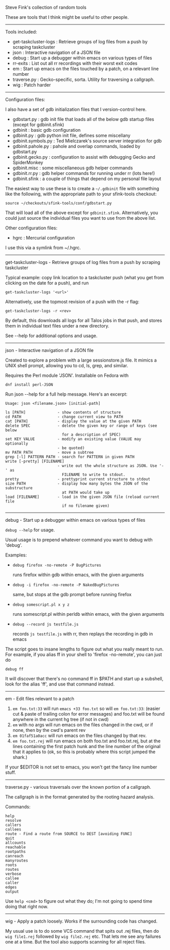Steve Fink's collection of random tools

These are tools that I think might be useful to other people.

----------------------------------------------------------------------

Tools included:

 - get-taskcluster-logs : Retrieve groups of log files from a push by scraping taskcluster
 - json : Interactive navigation of a JSON file
 - debug : Start up a debugger within emacs on various types of files
 - rr-exits : List out all rr recordings with their worst exit codes
 - em : Start up emacs on the files touched by a patch, on a relevant line number
 - traverse.py : Gecko-specific, sorta. Utility for traversing a callgraph.
 - wig : Patch harder

----------------------------------------------------------------------

Configuration files:

I also have a set of gdb initialization files that I version-control here.

 - gdbstart.py : gdb init file that loads all of the below gdb startup files (except for gdbinit.sfink)
 - gdbinit : basic gdb configuration
 - gdbinit.py : gdb python init file, defines some miscellany
 - gdbinit.symbols.py : Ted Mielczarek's source server integration for gdb
 - gdbinit.pahole.py : pahole and overlap commands, loaded by gdbstart.py
 - gdbinit.gecko.py : configuration to assist with debugging Gecko and SpiderMonkey
 - gdbinit.misc : some miscellaneous gdb helper commands
 - gdbinit.rr.py : gdb helper commands for running under rr (lots here!)
 - gdbinit.sfink : a couple of things that depend on my personal file layout

The easiest way to use these is to create a `~/.gdbinit` file with something
like the following, with the appropriate path to your sfink-tools checkout:

    source ~/checkouts/sfink-tools/conf/gdbstart.py

That will load all of the above except for `gdbinit.sfink`. Alternatively, you
could just source the individual files you want to use from the above list.

Other configuration files:

 - hgrc : Mercurial configuration

I use this via a symlink from ~/.hgrc.

----------------------------------------------------------------------

get-taskcluster-logs - Retrieve groups of log files from a push by scraping taskcluster

Typical example: copy link location to a taskcluster push (what you get from
clicking on the date for a push), and run

    get-taskcluster-logs '<url>'

Alternatively, use the topmost revision of a push with the -r flag:

    get-taskcluster-logs -r <rev>

By default, this downloads all logs for all Talos jobs in that push, and stores
them in individual text files under a new directory.

See --help for additional options and usage.

----------------------------------------------------------------------

json - Interactive navigation of a JSON file

Created to explore a problem with a large sessionstore.js file. It mimics a
UNIX shell prompt, allowing you to cd, ls, grep, and similar.

Requires the Perl module 'JSON'. Installable on Fedora with

    dnf install perl-JSON

Run json --help for a full help message. Here's an excerpt:

`Usage: json <filename.json> [initial-path]`

    ls [PATH]              - show contents of structure
    cd PATH                - change current view to PATH
    cat [PATH]             - display the value at the given PATH
    delete SPEC            - delete the given key or range of keys (see below
                             for a description of SPEC)
    set KEY VALUE          - modify an existing value (VALUE may optionally
                           - be quoted)
    mv PATH PATH           - move a subtree
    grep [-l] PATTERN PATH - search for PATTERN in given PATH
    write [-pretty] [FILENAME]
                           - write out the whole structure as JSON. Use '-' as
                             FILENAME to write to stdout.
    pretty                 - prettyprint current structure to stdout
    size PATH              - display how many bytes the JSON of the substructure
                             at PATH would take up
    load [FILENAME]        - load in the given JSON file (reload current file
                             if no filename given)

----------------------------------------------------------------------

debug - Start up a debugger within emacs on various types of files

`debug --help` for usage.

Usual usage is to prepend whatever command you want to debug with 'debug'.

Examples:

 - `debug firefox -no-remote -P BugPictures`

   runs firefox within gdb within emacs, with the given arguments

 - `debug -i firefox -no-remote -P NakedBugPictures`

   same, but stops at the gdb prompt before running firefox

 - `debug somescript.pl x y z`

   runs somescript.pl within perldb within emacs, with the given arguments

 - `debug --record js testfile.js`

   records `js testfile.js` with rr, then replays the recording in gdb in emacs

The script goes to insane lengths to figure out what you really meant to run.
For example, if you alias ff in your shell to 'firefox -no-remote', you can
just do

    debug ff

It will discover that there's no command ff in $PATH and start up a subshell,
look for the alias 'ff', and use that command instead.

----------------------------------------------------------------------

em - Edit files relevant to a patch

1. `em foo.txt:33` will run `emacs +33 foo.txt`
   so will `em foo.txt:33`: (easier cut & paste of trailing colon for error messages)
   and foo.txt will be found anywhere in the current hg tree (if not in cwd)
2. `em` with no args will run emacs on the files changed in the cwd, or if none, then
   by the cwd's parent rev
3. `em 01faf51a0acc` will run emacs on the files changed by that rev.
4. `em foo.txt.rej` will run emacs on both foo.txt and foo.txt.rej, but at the lines
   containing the first patch hunk and the line number of the original that it
   applies to (ok, so this is probably where this script jumped the shark.)

If your $EDITOR is not set to emacs, you won't get the fancy line number stuff.

----------------------------------------------------------------------

traverse.py - various traversals over the known portion of a callgraph.

The callgraph is in the format generated by the rooting hazard analysis.

Commands:

    help
    resolve
    callers
    callees
    route - Find a route from SOURCE to DEST [avoiding FUNC]
    quit
    allcounts
    reachable
    rootpaths
    canreach
    manyroutes
    roots
    routes
    verbose
    callee
    caller
    edges
    output

Use `help <cmd>` to figure out what they do; I'm not going to spend time doing that right now.

----------------------------------------------------------------------

wig - Apply a patch loosely. Works if the surrounding code has changed.

My usual use is to do some VCS command that spits out .rej files, then do `wig
file1.rej` followed by `wig file2.rej` etc. That lets me see any failures one
at a time. But the tool also supports scanning for all reject files.
